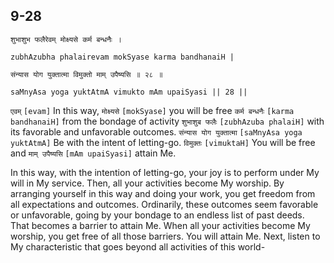 ## 9-28


```shloka-sa
शुभाशुभ फलैरेवम् मोक्ष्यसे कर्म बन्धनैः ।
```
```shloka-sa-hk
zubhAzubha phalairevam mokSyase karma bandhanaiH |
```
```shloka-sa
संन्यास योग युक्तात्मा विमुक्तो माम् उपैष्यसि ॥ २८ ॥
```
```shloka-sa-hk
saMnyAsa yoga yuktAtmA vimukto mAm upaiSyasi || 28 ||
```

`एवम्` `[evam]` In this way, `मोक्ष्यसे` `[mokSyase]` you will be free `कर्म बन्धनैः` `[karma bandhanaiH]` from the bondage of activity `शुभाशुब फलैः` `[zubhAzuba phalaiH]` with its favorable and unfavorable outcomes. `संन्यास योग युक्तात्मा` `[saMnyAsa yoga yuktAtmA]` Be with the intent of letting-go. `विमुक्तः` `[vimuktaH]` You will be free and `माम् उपैष्यसि` `[mAm upaiSyasi]` attain Me.

In this way, with the intention of letting-go, your joy is to perform under My will in My service. Then, all your activities become My worship. By arranging yourself in this way and doing your work, you get freedom from all expectations and outcomes. 
Ordinarily, these outcomes seem favorable or unfavorable, going by your bondage to an endless list of past deeds. That becomes a barrier to attain Me. 
When all your activities become My worship, you get free of all those barriers. You will attain Me.
Next, listen to My characteristic that goes beyond all activities of this world-

